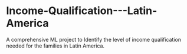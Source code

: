 # Income-Qualification---Latin-America
A comprehensive ML project to Identify the level of income qualification needed for the families in Latin America.
